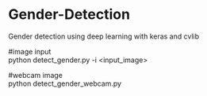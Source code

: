 # Gender-Detection
 Gender detection using deep learning with keras and cvlib
 
 #image input<br/>
python detect_gender.py -i <input_image>

#webcam image<br/>
python detect_gender_webcam.py
